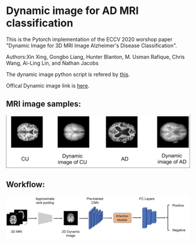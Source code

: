 # Dynamic image for AD MRI classification
This is the Pytorch implementation of the ECCV 2020 worshop paper "Dynamic Image for 3D MRI Image Alzheimer's Disease Classification". 

Authors:Xin Xing, Gongbo Liang, Hunter Blanton, M. Usman Rafique, Chris Wang, Ai-Ling Lin, and Nathan Jacobs 

The dynamic image python script is refered by [this](https://github.com/tcvrick/dynamic-images-for-action-recognition/).

Offical Dynamic image link is [here](https://github.com/hbilen/dynamic-image-nets).

## MRI image samples:
![](https://github.com/UkyVision/alzheimer-project/blob/master/Dynamic%2BAttention%20for%20AD%20MRI%20classification/imgs/MRI_samples.png)

## Workflow:
![](https://github.com/UkyVision/alzheimer-project/blob/master/Dynamic%2BAttention%20for%20AD%20MRI%20classification/imgs/workflow.png)



